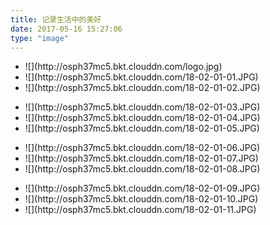 ```yaml
---
title: 记录生活中的美好
date: 2017-05-16 15:27:06
type: "image"
---
```

<ul class="img-box-ul clearfix">
    <li>![](http://osph37mc5.bkt.clouddn.com/logo.jpg)</li>
    <li>![](http://osph37mc5.bkt.clouddn.com/18-02-01-01.JPG)</li>
    <li>![](http://osph37mc5.bkt.clouddn.com/18-02-01-02.JPG)</li>
</ul>
<ul class="img-box-ul clearfix">
    <li>![](http://osph37mc5.bkt.clouddn.com/18-02-01-03.JPG)</li>
    <li>![](http://osph37mc5.bkt.clouddn.com/18-02-01-04.JPG)</li>
    <li>![](http://osph37mc5.bkt.clouddn.com/18-02-01-05.JPG)</li>
</ul>
<ul class="img-box-ul clearfix">
    <li>![](http://osph37mc5.bkt.clouddn.com/18-02-01-06.JPG)</li>
    <li>![](http://osph37mc5.bkt.clouddn.com/18-02-01-07.JPG)</li>
    <li>![](http://osph37mc5.bkt.clouddn.com/18-02-01-08.JPG)</li>
</ul>
<ul class="img-box-ul clearfix">
    <li>![](http://osph37mc5.bkt.clouddn.com/18-02-01-09.JPG)</li>
    <li>![](http://osph37mc5.bkt.clouddn.com/18-02-01-10.JPG)</li>
    <li>![](http://osph37mc5.bkt.clouddn.com/18-02-01-11.JPG)</li>
</ul>
